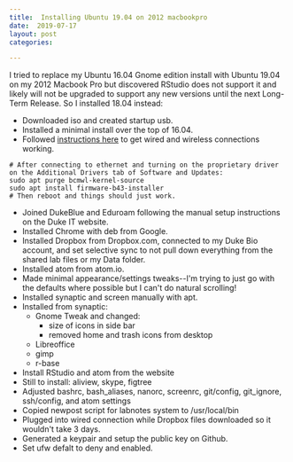 ```yaml
---
title:  Installing Ubuntu 19.04 on 2012 macbookpro
date:  2019-07-17
layout: post
categories:

---
```

I tried to replace my Ubuntu 16.04 Gnome edition install with Ubuntu 19.04 on my 2012 Macbook Pro but discovered RStudio does not support it and likely will not be upgraded to support any new versions until the next Long-Term Release. So I installed 18.04 instead:

  * Downloaded iso and created startup usb.
  * Installed a minimal install over the top of 16.04.
  * Followed [instructions here][1] to get wired and wireless connections working.
~~~
# After connecting to ethernet and turning on the proprietary driver on the Additional Drivers tab of Software and Updates:
sudo apt purge bcmwl-kernel-source
sudo apt install firmware-b43-installer
# Then reboot and things should just work.
~~~
  * Joined DukeBlue and Eduroam following the manual setup instructions on the Duke IT website.
  * Installed Chrome with deb from Google.
  * Installed Dropbox from Dropbox.com, connected to my Duke Bio account, and set selective sync to not pull down everything from the shared lab files or my Data folder.
  * Installed atom from atom.io.
  * Made minimal appearance/settings tweaks--I'm trying to just go with the defaults where possible but I can't do natural scrolling!
  * Installed synaptic and screen manually with apt.
  * Installed from synaptic:
    - Gnome Tweak and changed:
      - size of icons in side bar
      - removed home and trash icons from desktop
    - Libreoffice
    - gimp
    - r-base
  * Install RStudio and atom from the website
  * Still to install: aliview, skype, figtree
  * Adjusted bashrc, bash_aliases, nanorc, screenrc, git/config, git_ignore, ssh/config, and atom settings
  * Copied newpost script for labnotes system to /usr/local/bin
  * Plugged into wired connection while Dropbox files downloaded so it wouldn't take 3 days.
  * Generated a keypair and setup the public key on Github.
  * Set ufw defalt to deny and enabled.

[1]: https://ubuntuforums.org/showthread.php?t=2391053&page=2&s=4c29e32a6c3e5f2d82f4ed6c53f8208a
